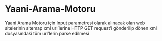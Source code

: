 # Yaani-Arama-Motoru
Yaani Arama Motoru için Input parametresi olarak alınacak olan web sitelerinin sitemap xml url’lerine HTTP GET request’i gönderilip dönen xml dosyasındaki tüm url’lerin parse edilmesi
